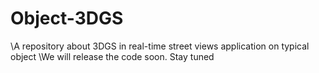 # Object-3DGS
\A repository about 3DGS in real-time street views application on typical object 
\We will release the code soon. Stay tuned
